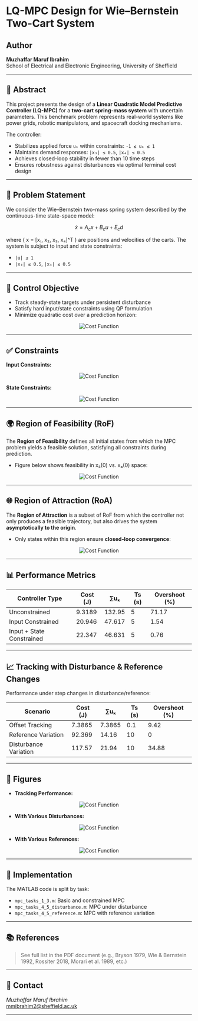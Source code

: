 # LQ-MPC Design for Wie–Bernstein Two-Cart System

## Author
**Muzhaffar Maruf Ibrahim**  
School of Electrical and Electronic Engineering, University of Sheffield

---

## 🧠 Abstract

This project presents the design of a **Linear Quadratic Model Predictive Controller (LQ-MPC)** for a **two-cart spring-mass system** with uncertain parameters. This benchmark problem represents real-world systems like power grids, robotic manipulators, and spacecraft docking mechanisms.

The controller:

- Stabilizes applied force `uₖ` within constraints: `-1 ≤ uₖ ≤ 1`
- Maintains demand responses: `|x₃| ≤ 0.5`, `|x₄| ≤ 0.5`
- Achieves closed-loop stability in fewer than 10 time steps
- Ensures robustness against disturbances via optimal terminal cost design

---

## 🧾 Problem Statement

We consider the Wie–Bernstein two-mass spring system described by the continuous-time state-space model:

$$
\dot{x} = A_c x + B_c u + E_c d
$$

where \( x = [x₁, x₂, x₃, x₄]^T \) are positions and velocities of the carts. The system is subject to input and state constraints:

- `|u| ≤ 1`
- `|x₃| ≤ 0.5`, `|x₄| ≤ 0.5`

---

## 🎯 Control Objective

- Track steady-state targets under persistent disturbance
- Satisfy hard input/state constraints using QP formulation
- Minimize quadratic cost over a prediction horizon:
  
<p align="center">
  <img src="https://quicklatex.com/cache3/a6/ql_2924123dd1a7ef32595fa05c9dac4ca6_l3.png" alt="Cost Function">
</p>

---

## ✅ Constraints

**Input Constraints:**

<p align="center">
  <img src="https://quicklatex.com/cache3/20/ql_911feb4608c8c327be324045a9d69420_l3.png" alt="Cost Function">
</p>

**State Constraints:**

<p align="center">
  <img src="https://quicklatex.com/cache3/ce/ql_ddb880a5341f81531e4cbed887c3bbce_l3.png" alt="Cost Function">
</p>

---

## 🌍 Region of Feasibility (RoF)

The **Region of Feasibility** defines all initial states from which the MPC problem yields a feasible solution, satisfying all constraints during prediction.

- Figure below shows feasibility in x₃(0) vs. x₄(0) space:
  
<p align="center">
  <img src="RoF.png" alt="Cost Function">
</p>

---

## 🌐 Region of Attraction (RoA)

The **Region of Attraction** is a subset of RoF from which the controller not only produces a feasible trajectory, but also drives the system **asymptotically to the origin**.

- Only states within this region ensure **closed-loop convergence**:
  
<p align="center">
  <img src="RoA.png" alt="Cost Function">
</p>

---

## 📊 Performance Metrics

| Controller Type         | Cost (J) | ∑uₖ     | Ts (s) | Overshoot (%) |
|-------------------------|----------|----------|--------|----------------|
| Unconstrained           | 9.3189   | 132.95   | 5      | 71.17          |
| Input Constrained       | 20.946   | 47.617   | 5      | 1.54           |
| Input + State Constrained | 22.347 | 46.631   | 5      | 0.76           |

---

## 📈 Tracking with Disturbance & Reference Changes

Performance under step changes in disturbance/reference:

| Scenario               | Cost (J) | ∑uₖ   | Ts (s) | Overshoot (%) |
|------------------------|----------|--------|--------|----------------|
| Offset Tracking        | 7.3865   | 7.3865 | 0.1    | 9.42           |
| Reference Variation    | 92.369   | 14.16  | 10     | 0              |
| Disturbance Variation  | 117.57   | 21.94  | 10     | 34.88          |

---

## 📎 Figures

- **Tracking Performance:**
<p align="center">
  <img src="Task 1.png" alt="Cost Function">
</p>

- **With Various Disturbances:**
<p align="center">
  <img src="tracking_with_disturbance_2.png" alt="Cost Function">
</p>

- **With Various References:**
<p align="center">
  <img src="tracking_with_reference_2.png" alt="Cost Function">
</p>

---

## 🧰 Implementation

The MATLAB code is split by task:

- `mpc_tasks_1_3.m`: Basic and constrained MPC
- `mpc_tasks_4_5_disturbance.m`: MPC under disturbance
- `mpc_tasks_4_5_reference.m`: MPC with reference variation

---

## 📚 References

> See full list in the PDF document (e.g., Bryson 1979, Wie & Bernstein 1992, Rossiter 2018, Morari et al. 1989, etc.)

---

## 📩 Contact

*Muzhaffar Maruf Ibrahim*  
[mmibrahim2@sheffield.ac.uk](mailto:mmibrahim2@sheffield.ac.uk)

---

